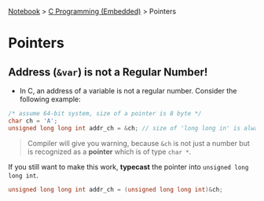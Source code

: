 <a href="../">Notebook</a> > <a href="./">C Programming (Embedded)</a> > Pointers

# Pointers



## Address (`&var`) is not a Regular Number!

*  In C, an address of a variable is not a regular number. Consider the following example:

  ```c
  /* assume 64-bit system, size of a pointer is 8 byte */
  char ch = 'A';
  unsigned long long int addr_ch = &ch;	// size of 'long long in' is always 8 bytes 
  ```

  > Compiler will give you warning, because `&ch` is not just a number but is recognized as a **pointer** which is of type `char *`.

  If you still want to make this work, **typecast** the pointer into `unsigned long long int`.

  ```c
  unsigned long long int addr_ch = (unsigned long long int)&ch;
  ```

  

